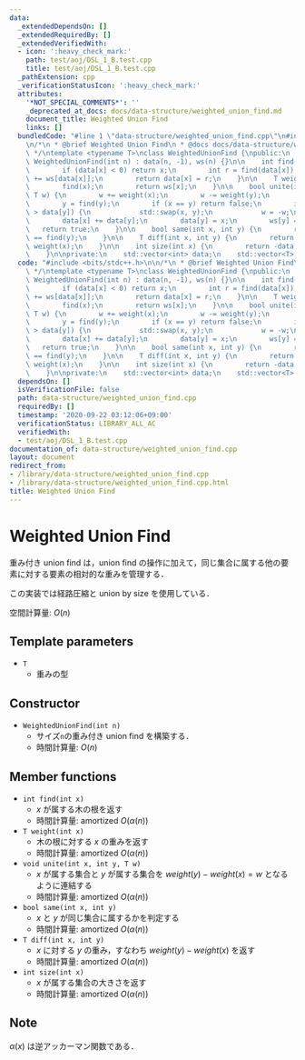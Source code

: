 ```yaml
---
data:
  _extendedDependsOn: []
  _extendedRequiredBy: []
  _extendedVerifiedWith:
  - icon: ':heavy_check_mark:'
    path: test/aoj/DSL_1_B.test.cpp
    title: test/aoj/DSL_1_B.test.cpp
  _pathExtension: cpp
  _verificationStatusIcon: ':heavy_check_mark:'
  attributes:
    '*NOT_SPECIAL_COMMENTS*': ''
    _deprecated_at_docs: docs/data-structure/weighted_union_find.md
    document_title: Weighted Union Find
    links: []
  bundledCode: "#line 1 \"data-structure/weighted_union_find.cpp\"\n#include <bits/stdc++.h>\n\
    \n/*\n * @brief Weighted Union Find\n * @docs docs/data-structure/weighted_union_find.md\n\
    \ */\ntemplate <typename T>\nclass WeightedUnionFind {\npublic:\n    explicit\
    \ WeightedUnionFind(int n) : data(n, -1), ws(n) {}\n\n    int find(int x) {\n\
    \        if (data[x] < 0) return x;\n        int r = find(data[x]);\n        ws[x]\
    \ += ws[data[x]];\n        return data[x] = r;\n    }\n\n    T weight(int x) {\n\
    \        find(x);\n        return ws[x];\n    }\n\n    bool unite(int x, int y,\
    \ T w) {\n        w += weight(x);\n        w -= weight(y);\n        x = find(x);\n\
    \        y = find(y);\n        if (x == y) return false;\n        if (data[x]\
    \ > data[y]) {\n            std::swap(x, y);\n            w = -w;\n        }\n\
    \        data[x] += data[y];\n        data[y] = x;\n        ws[y] = w;\n     \
    \   return true;\n    }\n\n    bool same(int x, int y) {\n        return find(x)\
    \ == find(y);\n    }\n\n    T diff(int x, int y) {\n        return weight(y) -\
    \ weight(x);\n    }\n\n    int size(int x) {\n        return -data[find(x)];\n\
    \    }\n\nprivate:\n    std::vector<int> data;\n    std::vector<T> ws;\n};\n"
  code: "#include <bits/stdc++.h>\n\n/*\n * @brief Weighted Union Find\n * @docs docs/data-structure/weighted_union_find.md\n\
    \ */\ntemplate <typename T>\nclass WeightedUnionFind {\npublic:\n    explicit\
    \ WeightedUnionFind(int n) : data(n, -1), ws(n) {}\n\n    int find(int x) {\n\
    \        if (data[x] < 0) return x;\n        int r = find(data[x]);\n        ws[x]\
    \ += ws[data[x]];\n        return data[x] = r;\n    }\n\n    T weight(int x) {\n\
    \        find(x);\n        return ws[x];\n    }\n\n    bool unite(int x, int y,\
    \ T w) {\n        w += weight(x);\n        w -= weight(y);\n        x = find(x);\n\
    \        y = find(y);\n        if (x == y) return false;\n        if (data[x]\
    \ > data[y]) {\n            std::swap(x, y);\n            w = -w;\n        }\n\
    \        data[x] += data[y];\n        data[y] = x;\n        ws[y] = w;\n     \
    \   return true;\n    }\n\n    bool same(int x, int y) {\n        return find(x)\
    \ == find(y);\n    }\n\n    T diff(int x, int y) {\n        return weight(y) -\
    \ weight(x);\n    }\n\n    int size(int x) {\n        return -data[find(x)];\n\
    \    }\n\nprivate:\n    std::vector<int> data;\n    std::vector<T> ws;\n};"
  dependsOn: []
  isVerificationFile: false
  path: data-structure/weighted_union_find.cpp
  requiredBy: []
  timestamp: '2020-09-22 03:12:06+09:00'
  verificationStatus: LIBRARY_ALL_AC
  verifiedWith:
  - test/aoj/DSL_1_B.test.cpp
documentation_of: data-structure/weighted_union_find.cpp
layout: document
redirect_from:
- /library/data-structure/weighted_union_find.cpp
- /library/data-structure/weighted_union_find.cpp.html
title: Weighted Union Find
---
```

# Weighted Union Find

重み付き union find は，union find の操作に加えて，同じ集合に属する他の要素に対する要素の相対的な重みを管理する．

この実装では経路圧縮と union by size を使用している．

空間計算量: $O(n)$

## Template parameters

- `T`
    - 重みの型

## Constructor

- `WeightedUnionFind(int n)`
    - サイズ`n`の重み付き union find を構築する．
    - 時間計算量: $O(n)$

## Member functions

- `int find(int x)`
    - $x$ が属する木の根を返す
    - 時間計算量: $\mathrm{amortized}\ O(\alpha(n))$
- `T weight(int x)`
    - 木の根に対する $x$ の重みを返す
    - 時間計算量: $\mathrm{amortized}\ O(\alpha(n))$
- `void unite(int x, int y, T w)`
    - $x$ が属する集合と $y$ が属する集合を $weight(y) - weight(x) = w$ となるように連結する
    - 時間計算量: $\mathrm{amortized}\ O(\alpha(n))$
- `bool same(int x, int y)`
    - $x$ と $y$ が同じ集合に属するかを判定する
    - 時間計算量: $\mathrm{amortized}\ O(\alpha(n))$
- `T diff(int x, int y)`
    - $x$ に対する $y$ の重み，すなわち $weight(y) - weight(x)$ を返す
    - 時間計算量: $\mathrm{amortized}\ O(\alpha(n))$
- `int size(int x)`
    - $x$ が属する集合の大きさを返す
    - 時間計算量: $\mathrm{amortized}\ O(\alpha(n))$

## Note

$\alpha(x)$ は逆アッカーマン関数である．